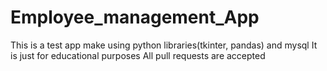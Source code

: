 # Employee_management_App
This is a test app make using python libraries(tkinter, pandas) and mysql
It is just for educational purposes
All pull requests are accepted
